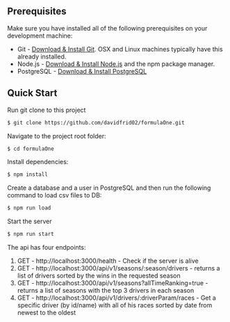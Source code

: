 
## Prerequisites
Make sure you have installed all of the following prerequisites on your development machine:
* Git - [Download & Install Git](https://git-scm.com/downloads). OSX and Linux machines typically have this already installed.
* Node.js - [Download & Install Node.js](https://nodejs.org/en/download/) and the npm package manager.
* PostgreSQL - [Download & Install PostgreSQL](https://www.postgresql.org/download/)

## Quick Start

 Run git clone to this project

```bash
$ git clone https://github.com/davidfrid02/formulaOne.git
```

  Navigate to the project root folder:

```bash
$ cd formulaOne
```

  Install dependencies:

```bash
$ npm install
```

  Create a database and a user in PostgreSQL and then run the following command to load csv files to DB:

```bash
$ npm run load
```

   Start the server

```bash
$ npm run start
```

  The api has four endpoints: 
  1)	GET - http://localhost:3000/health - Check if the server is alive
  2)	GET - http://localhost:3000/api/v1/seasons/:season/drivers - returns a list of drivers sorted by the wins in the requested season
  3)	GET - http://localhost:3000/api/v1/seasons?allTimeRanking=true - returns a list of seasons with the top 3 drivers in each season
  4)	GET - http://localhost:3000/api/v1/drivers/:driverParam/races - Get a specific driver (by id/name) with all of his races sorted by date from newest to the oldest
